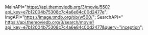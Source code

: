 MainAPI="https://api.themoviedb.org/3/movie/550?api_key=e7b12004b75308c7c4a6e84c00d2477e";
ImgAPI="https://image.tmdb.org/t/p/w500/";
SearchAPI="
https://api.themoviedb.org/3/search/movie?api_key=e7b12004b75308c7c4a6e84c00d2477&query="inception";
